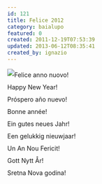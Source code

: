 ```yaml
---
id: 121
title: Felice 2012
category: baialupo
featured: 0
created: 2011-12-19T07:53:39
updated: 2013-06-12T08:35:41
created_by: ignazio
---
```

<div style="float:left">
 <img border="0" class="baiaimgleft" src="images/stories/baia-natale.gif"/>
</div>
<div class="contentheading" style="line-height:200%">
 Felice anno nuovo!
 <br/>
 Happy New Year!
 <br/>
 Próspero año nuevo!
 <br/>
 Bonne année!
 <br/>
 Ein gutes neues Jahr!
 <br/>
 Een gelukkig nieuwjaar!
 <br/>
 Un An Nou Fericit!
 <br/>
 Gott Nytt År!
 <br/>
 Sretna Nova godina!
</div>
